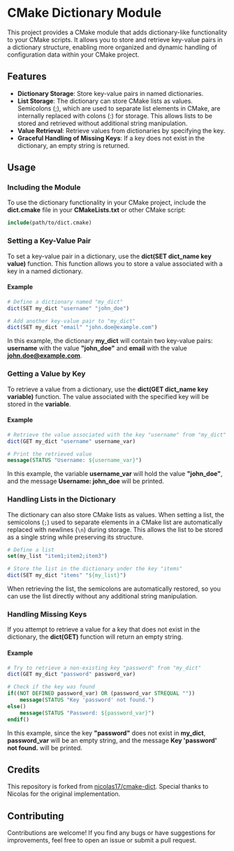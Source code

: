 # CMake Dictionary Module
This project provides a CMake module that adds dictionary-like functionality to your CMake scripts. It allows you to store and retrieve key-value pairs in a dictionary structure, enabling more organized and dynamic handling of configuration data within your CMake project.

## Features
* **Dictionary Storage**: Store key-value pairs in named dictionaries.
* **List Storage**: The dictionary can store CMake lists as values. Semicolons (;), which are used to separate list elements in CMake, are internally replaced with colons (:) for storage. This allows lists to be stored and retrieved without additional string manipulation.
* **Value Retrieval**: Retrieve values from dictionaries by specifying the key.
* **Graceful Handling of Missing Keys**: If a key does not exist in the dictionary, an empty string is returned.

## Usage
### Including the Module
To use the dictionary functionality in your CMake project, include the **dict.cmake** file in your **CMakeLists.txt** or other CMake script:

~~~ cmake
include(path/to/dict.cmake)
~~~

### Setting a Key-Value Pair
To set a key-value pair in a dictionary, use the **dict(SET dict_name key value)** function. This function allows you to store a value associated with a key in a named dictionary.

#### Example
~~~ cmake
# Define a dictionary named "my_dict"
dict(SET my_dict "username" "john_doe")

# Add another key-value pair to "my_dict"
dict(SET my_dict "email" "john.doe@example.com")
~~~
In this example, the dictionary **my_dict** will contain two key-value pairs: **username** with the value **"john_doe"** and **email** with the value **john.doe@example.com**.

### Getting a Value by Key
To retrieve a value from a dictionary, use the **dict(GET dict_name key variable)** function. The value associated with the specified key will be stored in the **variable**.

#### Example
~~~ cmake
# Retrieve the value associated with the key "username" from "my_dict"
dict(GET my_dict "username" username_var)

# Print the retrieved value
message(STATUS "Username: ${username_var}")
~~~
In this example, the variable **username_var** will hold the value **"john_doe"**, and the message **Username: john_doe** will be printed.

### Handling Lists in the Dictionary
The dictionary can also store CMake lists as values. When setting a list, the semicolons (`;`) used to separate elements in a CMake list are automatically replaced with newlines (`\n`) during storage. This allows the list to be stored as a single string while preserving its structure.

~~~ cmake
# Define a list
set(my_list "item1;item2;item3")

# Store the list in the dictionary under the key "items"
dict(SET my_dict "items" "${my_list}")
~~~
When retrieving the list, the semicolons are automatically restored, so you can use the list directly without any additional string manipulation.

### Handling Missing Keys
If you attempt to retrieve a value for a key that does not exist in the dictionary, the **dict(GET)** function will return an empty string.

#### Example
~~~ cmake
# Try to retrieve a non-existing key "password" from "my_dict"
dict(GET my_dict "password" password_var)

# Check if the key was found
if((NOT DEFINED password_var) OR (password_var STREQUAL ""))
    message(STATUS "Key 'password' not found.")
else()
    message(STATUS "Password: ${password_var}")
endif()
~~~
In this example, since the key **"password"** does not exist in **my_dict**, **password_var** will be an empty string, and the message **Key 'password' not found.** will be printed.

## Credits
This repository is forked from [nicolas17/cmake-dict](https://github.com/nicolas17/cmake-dict). Special thanks to Nicolas for the original implementation.

## Contributing
Contributions are welcome! If you find any bugs or have suggestions for improvements, feel free to open an issue or submit a pull request.
